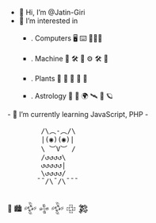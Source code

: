 - 👋 Hi, I’m @Jatin-Giri
- 👀 I’m interested in <ul type ='square'>
 &nbsp; <li>. Computers 🖥 ⌨️ 👨🏻‍💻</li>
 &nbsp; <li>. Machine 🤖 🛠️ 🦾 ⚙️ 🛠️ 🔧 </li>
 &nbsp; <li>. Plants 🌳 🌾 🌱 🌲 🌿</li>
 &nbsp; <li>. Astrology   🔭  🚀 🌍  🛰️ 🔬 🪐 </li>
 
</ul>
- 📎  I’m currently learning JavaScript, PHP
- <pre>
        /\︵-︵/\
        |(◉)(◉)|
        \ ︶V︶ /
        /↺↺↺↺\
        ↺↺↺↺↺|
        \↺↺↺↺/
       ¯¯/\¯/\¯¯¯
   </pre>

   🗿 🏙 𒅒 𒈔 𒅒 𒇫 𒄆     
<!--- - ☄️   
👩🏽‍💻 🤖🎯🗿🏙⌨️🔭👨🏻‍💻🔬⚙️ 🛠️🔧📟🚀
⋆｡ﾟ🪐｡⋆｡ ﾟ☾ ﾟ｡⋆
🌌   ༘⋆₊ ⊹★🔭๋࣭ ⭑⋆｡˚    🪐  🛰️     
🃜🃚🃖🃁🂭🂺 🌍 
๑☆❕☆🦈☆๑
📸  👩‍🚀   🌲🌳🌿
𒅒𒈔𒅒𒇫𒄆 
💞️ I’m looking to collaborate on ... 
- 📫 How to reach me ...   
- 😄 Pronouns: ...  
- ⚡ Fun fact: ...    
--->
<!---
Jatin-Giri/Jatin-Giri is a ✨ special ✨ repository because its `README.md` (this file) appears on your GitHub profile.
You can click the Preview link to take a look at your changes.
--->
